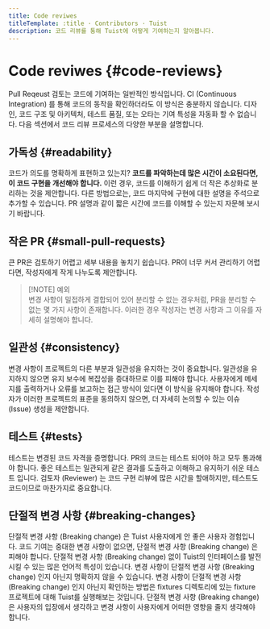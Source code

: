```yaml
---
title: Code reviwes
titleTemplate: :title · Contributors · Tuist
description: 코드 리뷰를 통해 Tuist에 어떻게 기여하는지 알아봅니다.
---
```


# Code reviwes {#code-reviews}

Pull Reqeust 검토는 코드에 기여하는 일반적인 방식입니다. CI (Continuous Integration) 를 통해 코드의 동작을 확인하더라도 이 방식은 충분하지 않습니다. 디자인, 코드 구조 및 아키텍처, 테스트 품질, 또는 오타는 기여 특성을 자동화 할 수 없습니다. 다음 섹션에서 코드 리뷰 프로세스의 다양한 부분을 설명합니다.

## 가독성 {#readability}

코드가 의도를 명확하게 표현하고 있는지? **코드를 파악하는데 많은 시간이 소요된다면, 이 코드 구현을 개선해야 합니다.** 이런 경우, 코드를 이해하기 쉽게 더 작은 추상화로 분리하는 것을 제안합니다. 다른 방법으로는, 코드 마지막에 구현에 대한 설명을 주석으로 추가할 수 있습니다. PR 설명과 같이 짧은 시간에 코드를 이해할 수 있는지 자문해 보시기 바랍니다.

## 작은 PR {#small-pull-requests}

큰 PR은 검토하기 어렵고 세부 내용을 놓치기 쉽습니다. PR이 너무 커서 관리하기 어렵다면, 작성자에게 작게 나누도록 제안합니다.

> [!NOTE] 예외\
> 변경 사항이 밀접하게 결합되어 있어 분리할 수 없는 경우처럼, PR을 분리할 수 없는 몇 가지 사항이 존재합니다. 이러한 경우 작성자는 변경 사항과 그 이유를 자세히 설명해야 합니다.

## 일관성 {#consistency}

변경 사항이 프로젝트의 다른 부분과 일관성을 유지하는 것이 중요합니다. 일관성을 유지하지 않으면 유지 보수에 복잡성을 증대하므로 이를 피해야 합니다. 사용자에게 메세지를 출력하거나 오류를 보고하는 접근 방식이 있다면 이 방식을 유지해야 합니다. 작성자가 이러한 프로젝트의 표준을 동의하지 않으면, 더 자세히 논의할 수 있는 이슈 (Issue) 생성을 제안합니다.

## 테스트 {#tests}

테스트는 변경된 코드 자격을 증명합니다. PR의 코드는 테스트 되어야 하고 모두 통과해야 합니다. 좋은 테스트는 일관되게 같은 결과를 도출하고 이해하고 유지하기 쉬운 테스트 입니다. 검토자 (Reviewer) 는 코드 구현 리뷰에 많은 시간을 할애하지만, 테스트도 코드이므로 마찬가지로 중요합니다.

## 단절적 변경 사항 {#breaking-changes}

단절적 변경 사항 (Breaking change) 은 Tuist 사용자에게 안 좋은 사용자 경험입니다. 코드 기여는 중대한 변경 사항이 없으면, 단절적 변경 사항 (Breaking change) 은 피해야 합니다. 단절적 변경 사항 (Breaking change) 없이 Tuist의 인터페이스를 발전시킬 수 있는 많은 언어적 특성이 있습니다. 변경 사항이 단절적 변경 사항 (Breaking change) 인지 아닌지 명확하지 않을 수 있습니다. 변경 사항이 단절적 변경 사항 (Breaking change) 인지 아닌지 확인하는 방법은 fixtures 디렉토리에 있는 fixture 프로젝트에 대해 Tuist를 실행해보는 것입니다. 단절적 변경 사항 (Breaking change) 은 사용자의 입장에서 생각하고 변경 사항이 사용자에게 어떠한 영향을 줄지 생각해야 합니다.

